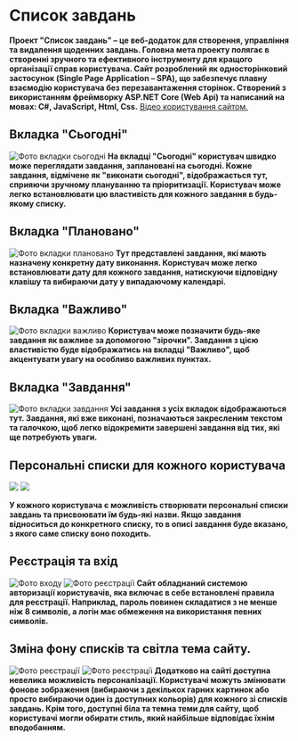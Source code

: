 
# Список завдань
**Проект "Список завдань" – це веб-додаток для створення, управління та видалення щоденних завдань. Головна мета проекту полягає в створенні зручного та ефективного інструменту для кращого організації справ користувача. Сайт розроблений як односторінковий застосунок (Single Page Application – SPA), що забезпечує плавну взаємодію користувача без перезавантаження сторінок. Створений з використанням фреймворку ASP.NET Core (Web Api) та написаний на мовах: C#, JavaScript, Html, Css.** [Відео користування сайтом.](https://youtu.be/y8n83VHEKAM)

## Вкладка "Сьогодні"
![Фото вкладки сьогодні](Screenshots/today.jpg)
**На вкладці "Сьогодні" користувач швидко може переглядати завдання, заплановані на сьогодні. Кожне завдання, відмічене як "виконати сьогодні", відображається тут, сприяючи зручному плануванню та пріоритизації. Користувач може легко встановлювати цю властивість для кожного завдання в будь-якому списку.**

## Вкладка "Плановано"
![Фото вкладки плановано](Screenshots/planed.jpg)
**Тут представлені завдання, які мають назначену конкретну дату виконання. Користувач може легко встановлювати дату для кожного завдання, натискуючи відповідну клавішу та вибираючи дату у випадаючому календарі.**

## Вкладка "Важливо"
![Фото вкладки важливо](Screenshots/important.jpg)
**Користувач може позначити будь-яке завдання як важливе за допомогою "зірочки". Завдання з цією властивістю буде відображатись на вкладці "Важливо", щоб акцентувати увагу на особливо важливих пунктах.**

## Вкладка "Завдання"
![Фото вкладки завдання](Screenshots/tasks.jpg)
**Усі завдання з усіх вкладок відображаються тут. Завдання, які вже виконані, позначаються закресленим текстом та галочкою, щоб легко відокремити завершені завдання від тих, які ще потребують уваги.**

## Персональні списки для кожного користувача
  <img src="Screenshots/univer.jpg"  />
  <img src="Screenshots/aspnet.jpg"  />

**У кожного користувача є можливість створювати персональні списки завдань та присвоювати їм будь-які назви. Якщо завдання відноситься до конкретного списку, то в описі завдання буде вказано, з якого саме списку воно походить.**

## Реєстрація та вхід
![Фото входу](Screenshots/login.jpg)
![Фото реєстрації](Screenshots/reg.jpg)
**Сайт обладнаний системою авторизації користувачів, яка включає в себе встановлені правила для реєстрації. Наприклад, пароль повинен складатися з не менше ніж 8 символів, а логін має обмеження на використання певних символів.**

## Зміна фону списків та світла тема сайту.
![Фото реєстрації](Screenshots/back.jpg)
![Фото реєстрації](Screenshots/white.jpg)
**Додатково на сайті доступна невелика можливість персоналізації. Користувачі можуть змінювати фонове зображення (вибираючи з декількох гарних картинок або просто вибираючи один із доступних кольорів) для кожного зі списків завдань. Крім того, доступні біла та темна теми для сайту, щоб користувачі могли обирати стиль, який найбільше відповідає їхнім вподобанням.**


